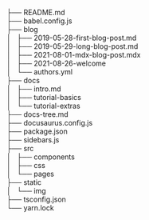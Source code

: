 ├── README.md   
├── babel.config.js   
├── blog    
│   ├── 2019-05-28-first-blog-post.md   
│   ├── 2019-05-29-long-blog-post.md    
│   ├── 2021-08-01-mdx-blog-post.mdx    
│   ├── 2021-08-26-welcome    
│   └── authors.yml   
├── docs    
│   ├── intro.md    
│   ├── tutorial-basics   
│   └── tutorial-extras   
├── docs-tree.md    
├── docusaurus.config.js    
├── package.json    
├── sidebars.js   
├── src   
│   ├── components    
│   ├── css   
│   └── pages   
├── static    
│   └── img   
├── tsconfig.json   
└── yarn.lock   
